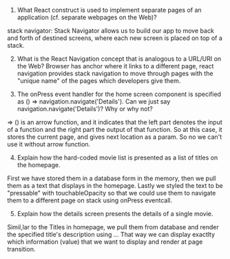 1) What React construct is used to implement separate pages of an application (cf. separate webpages on the Web)?

stack navigator: Stack Navigator allows us to build our app to move back and forth of destined screens, where each new screen is placed on top of a stack. 

2) What is the React Navigation concept that is analogous to a URL/URI on the Web?
 Browser has anchor where it links to a different page, react navigation provides stack navigation to move through pages with the "unique name" of the pages which developers give them.

3) The onPress event handler for the home screen component is specified as () => navigation.navigate('Details'). Can we just say navigation.navigate('Details')? Why or why not?

=> () is an arrow function, and it indicates that the left part denotes the input of a function and the right part the output of that function. So at this case, it stores the current page, and gives next location as a param. So no we can't use it without arrow function.

4) Explain how the hard-coded movie list is presented as a list of titles on the homepage.

First we have stored them in a database form in the memory, then we pull them as a text that displays in the homepage. Lastly we styled the text to be "pressable" with touchableOpacity so that we could use them to navigate them to a different page on stack using onPress eventcall. 

5) Explain how the details screen presents the details of a single movie.

Simil,lar to the Titles in homepage, we pull them from database and render the specified title's description using <route>.<param>.<value>. That way we can display exactlty which information (value) that we want to display and render at page transition. 